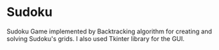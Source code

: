 # Sudoku
Sudoku Game implemented by Backtracking algorithm for creating and solving Sudoku's grids. I also used Tkinter library for the GUI.
